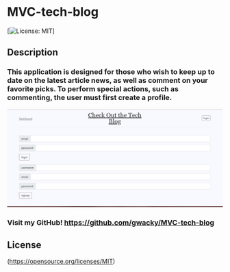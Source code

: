 # MVC-tech-blog

[![License: MIT](https://img.shields.io/badge/License-MIT-yellow.svg)]

## Description

  ### This application is designed for those who wish to keep up to date on the latest article news, as well as comment on your favorite picks. To perform special actions, such as commenting, the user must first create a profile.

![](screenshot.jpg)

### Visit my GitHub! https://github.com/gwacky/MVC-tech-blog

  ## License <a id="license"></a>
  (https://opensource.org/licenses/MIT)